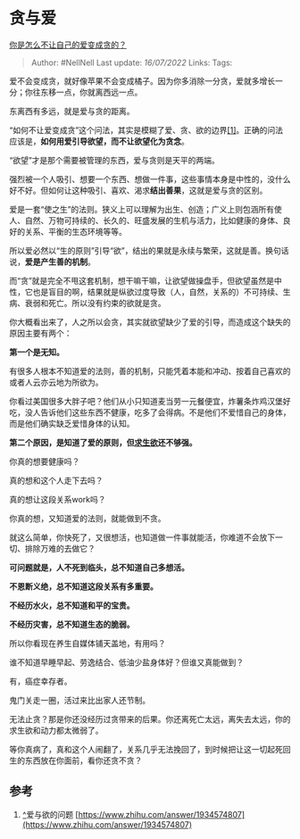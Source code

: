 # 贪与爱
[你是怎么不让自己的爱变成贪的？](https://www.zhihu.com/question/539615323/answer/2573303666)

> Author: #NellNell 
> Last update: *16/07/2022* 
> Links: 
> Tags: 

爱不会变成贪，就好像苹果不会变成橘子。因为你多消除一分贪，爱就多增长一分；你往东移一点，你就离西远一点。

东离西有多远，就是爱与贪的距离。

“如何不让爱变成贪”这个问法，其实是模糊了爱、贪、欲的边界[[1]](#ref_1)。正确的问法应该是，**如何用爱引导欲望，而不让欲望化为贪念**。

“欲望”才是那个需要被管理的东西，爱与贪则是天平的两端。

强烈被一个人吸引、想要一个东西、想做一件事，这些事情本身是中性的，没什么好不好。但如何让这种吸引、喜欢、渴求**结出善果**，这就是爱与贪的区别。

爱是一套“使之生”的法则。狭义上可以理解为出生、创造；广义上则包涵所有使人、自然、万物可持续的、长久的、旺盛发展的生机与活力，比如健康的身体、良好的关系、平衡的生态环境等等。

所以爱必然以“生的原则”引导“欲”，结出的果就是永续与繁荣，这就是善。换句话说，**爱是产生善的机制**。

而“贪”就是完全不甩这套机制，想干嘛干嘛，让欲望做操盘手，但欲望虽然是中性，它也是盲目的啊，结果就是纵欲过度导致（人，自然，关系的）不可持续、生病、衰弱和死亡。所以没有约束的欲就是贪。

你大概看出来了，人之所以会贪，其实就欲望缺少了爱的引导，而造成这个缺失的原因主要有两个：

**第一个是无知。**

有很多人根本不知道爱的法则，善的机制，只能凭着本能和冲动、按着自己喜欢的或者人云亦云地为所欲为。

你看过美国很多大胖子吧？他们从小只知道麦当劳一元餐便宜，炸薯条炸鸡汉堡好吃，没人告诉他们这些东西不健康，吃多了会得病。不是他们不爱惜自己的身体，而是他们确实缺乏爱惜身体的认知。

**第二个原因，是知道了爱的原则，但[求生欲](https://www.zhihu.com/search?q=%E6%B1%82%E7%94%9F%E6%AC%B2&search_source=Entity&hybrid_search_source=Entity&hybrid_search_extra=%7B%22sourceType%22%3A%22answer%22%2C%22sourceId%22%3A2573303666%7D)还不够强。**

你真的想要健康吗？

真的想和这个人走下去吗？

真的想让这段关系work吗？

你真的想，又知道爱的法则，就能做到不贪。

就这么简单，你快死了，又很想活，也知道做一件事就能活，你难道不会放下一切、排除万难的去做它？

**可问题就是，人不死到临头，总不知道自己多想活。**

**不恩断义绝，总不知道这段关系有多重要。**

**不经历水火，总不知道和平的宝贵。**

**不经历灾害，总不知道生态的脆弱。**

所以你看现在养生自媒体铺天盖地，有用吗？

谁不知道早睡早起、劳逸结合、低油少盐身体好？但谁又真能做到？

有，癌症幸存者。

鬼门关走一圈，活过来比出家人还节制。

无法止贪？那是你还没经历过贪带来的后果。你还离死亡太远，离失去太远，你的求生欲和动力都太微弱了。

等你真病了，真和这个人闹翻了，关系几乎无法挽回了，到时候把让这一切起死回生的东西放在你面前，看你还贪不贪？

## 参考

1.  [^](#ref_1_0)爱与欲的问题 [https://www.zhihu.com/answer/1934574807](https://www.zhihu.com/answer/1934574807)